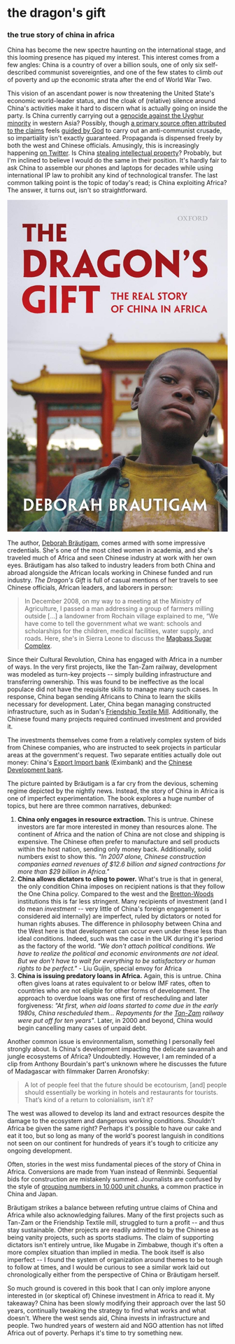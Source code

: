 # the dragon's gift
### the true story of china in africa
China has become the new spectre haunting on the international stage, and this looming presence has piqued my interest. This interest comes from a few angles: China is a country of over a billion souls, one of only six self-described communist sovereignties, and one of the few states to climb *out* of poverty and *up* the economic strata after the end of World War Two.

This vision of an ascendant power is now threatening the United State's economic world-leader status, and the cloak of (relative) silence around China's activities make it hard to discern what is actually going on inside the party. Is China currently carrying out a [genocide against the Uyghur minority](https://www.nytimes.com/2019/11/24/opinion/china-xinjiang-files.html) in western Asia? Possibly, though [a primary source often attributed to the claims](https://en.wikipedia.org/wiki/Adrian_Zenz) feels [guided by God](https://en.wikipedia.org/wiki/Adrian_Zenz#Theology) to carry out an anti-communist crusade, so impartiality isn't exactly guaranteed. Propaganda is dispensed freely by both the west and Chinese officials. Amusingly, this is increasingly happening [on Twitter](https://twitter.com/chenweihua/status/1382369697568546816). Is China [stealing intellectual property](https://www.justice.gov/usao-sdoh/pr/hospital-researcher-sentenced-prison-conspiring-steal-trade-secrets-sell-them-china)? Probably, but I'm inclined to believe I would do the same in their position. It's hardly fair to ask China to assemble our phones and laptops for decades while using international IP law to prohibit any kind of technological transfer. The last common talking point is the topic of today's read; is China exploiting Africa? The answer, it turns out, isn't so straightforward.

![Cover of The Dragon's Gift, by Deborah Brautigam](cover.jpg)

The author, [Deborah Bräutigam](https://en.wikipedia.org/wiki/Deborah_Bräutigam), comes armed with some impressive credentials. She's one of the most cited women in academia, and she's traveled much of Africa and seen Chinese industry at work with her own eyes. Bräutigam has also talked to industry leaders from both China and abroad alongside the African locals working in Chinese funded and run industry. *The Dragon's Gift* is full of casual mentions of her travels to see Chinese officials, African leaders, and laborers in person:
> In December 2008, on my way to a meeting at the Ministry of Agriculture, I passed a man addressing a group of farmers milling outside [...] a landowner from Rochain village explained to me, “We have come to tell the government what we want: schools and scholarships for the children, medical facilities, water supply, and roads.
Here, she's in Sierra Leone to discuss the [Magbass Sugar Complex](https://en.wikipedia.org/wiki/Magbass).

Since their Cultural Revolution, China has engaged with Africa in a number of ways. In the very first projects, like the Tan-Zam railway, development was modeled as turn-key projects -- simply building infrastructure and transferring ownership. This was found to be ineffective as the local populace did not have the requisite skills to manage many such cases. In response, China began sending Africans to China to learn the skills necessary for development. Later, China began managing constructed infrastructure, such as in Sudan's [Friendship Textile Mill](https://en.wikipedia.org/wiki/Manufacturing_in_Sudan#Growth:_1998-Present). Additionally, the Chinese found many projects required continued investment and provided it.

The investments themselves come from a relatively complex system of bids from Chinese companies, who are instructed to seek projects in particular areas at the government's request. Two separate entities actually dole out money: China's [Export Import bank](https://en.wikipedia.org/wiki/Exim_Bank_of_China) (Eximbank) and the [Chinese Development bank](https://en.wikipedia.org/wiki/China_Development_Bank).

The picture painted by Bräutigam is a far cry from the devious, scheming regime depicted by the nightly news. Instead, the story of China in Africa is one of imperfect experimentation. The book explores a huge number of topics, but here are three common narratives, debunked:
1. **China only engages in resource extraction.** This is untrue. Chinese investors are far more interested in money than resources alone. The continent of Africa and the nation of China are not close and shipping is expensive. The Chinese often prefer to manufacture and sell products within the host nation, sending only money back. Additionally, solid numbers exist to show this. *"In 2007 alone, Chinese construction companies earned revenues of $12.6 billion and signed contractions for more than $29 billion in Africa."*
2. **China allows dictators to cling to power.** What's true is that in general, the only condition China imposes on recipient nations is that they follow the One China policy. Compared to the west and the [Bretton-Woods](https://en.wikipedia.org/wiki/Bretton_Woods_system) institutions this is far less stringent. Many recipients of investment (and I do mean *investment* -- very little of China's foreign engagement is considered aid internally) are imperfect, ruled by dictators or noted for human rights abuses. The difference in philosophy between China and the West here is that development can occur even under these less than ideal conditions. Indeed, such was the case in the UK during it's period as the factory of the world. *"We don't attach political conditions. We have to realize the political and economic environments are not ideal. But we don't have to wait for everything to be satisfactory or human rights to be perfect."* - Liu Guijin, special envoy for Africa
3. **China is issuing predatory loans in Africa.** Again, this is untrue. China often gives loans at rates equivalent to or below IMF rates, often to countries who are not eligible for other forms of development. The approach to overdue loans was one first of rescheduling and later forgiveness: *"At first, when aid loans started to come due in the early 1980s, China rescheduled them... Repayments for the [Tan-Zam](https://en.wikipedia.org/wiki/TAZARA_Railway) railway were put off for ten years"*. Later, in 2000 and beyond, China would begin cancelling many cases of unpaid debt.

Another common issue is environmentalism, something I personally feel strongly about. Is China's development impacting the delicate savannah and jungle ecosystems of Africa? Undoubtedly. However, I am reminded of a clip from Anthony Bourdain's part's unknown where he discusses the future of Madagascar with filmmaker Darren Aronofsky:

> A lot of people feel that the future should be ecotourism, [and] people should essentially be working in hotels and restaurants for tourists. That’s kind of a return to colonialism, isn’t it?

The west was allowed to develop its land and extract resources despite the damage to the ecosystem and dangerous working conditions. Shouldn't Africa be given the same right? Perhaps it's possible to have our cake and eat it too, but so long as many of the world's poorest languish in conditions not seen on our continent for hundreds of years it's tough to criticize any ongoing development.

Often, stories in the west miss fundamental pieces of the story of China in Africa. Conversions are made from Yuan instead of Renminbi. Sequential bids for construction are mistakenly summed. Journalists are confused by the style of [grouping numbers in 10,000 unit chunks](https://jisho.org/search?utf8=%E2%9C%93&keyword=man), a common practice in China and Japan. 

Bräutigam strikes a balance between refuting untrue claims of China and Africa while also acknowledging failures. Many of the first projects such as Tan-Zam or the Friendship Textile mill, struggled to turn a profit -- and thus stay sustainable. Other projects are readily admitted to by the Chinese as being vanity projects, such as sports stadiums. The claim of supporting dictators isn't entirely untrue, like Mugabe in Zimbabwe, though it's often a more complex situation than implied in media. The book itself is also imperfect -- I found the system of organization around themes to be tough to follow at times, and I would be curious to see a similar work laid out chronologically either from the perspective of China or Bräutigam herself.

So much ground is covered in this book that I can only implore anyone interested in (or skeptical of) Chinese investment in Africa to read it. My takeaway? China has been slowly modifying their approach over the last 50 years, continually tweaking the strategy to find what works and what doesn't. Where the west sends aid, China invests in infrastructure and people. Two hundred years of western aid and NGO attention has not lifted Africa out of poverty. Perhaps it's time to try something new.